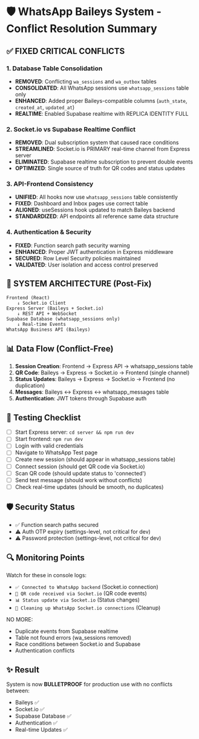 # 🛡️ WhatsApp Baileys System - Conflict Resolution Summary

## ✅ FIXED CRITICAL CONFLICTS

### 1. Database Table Consolidation
- **REMOVED**: Conflicting `wa_sessions` and `wa_outbox` tables
- **CONSOLIDATED**: All WhatsApp sessions use `whatsapp_sessions` table only
- **ENHANCED**: Added proper Baileys-compatible columns (`auth_state`, `created_at`, `updated_at`)
- **REALTIME**: Enabled Supabase realtime with REPLICA IDENTITY FULL

### 2. Socket.io vs Supabase Realtime Conflict
- **REMOVED**: Dual subscription system that caused race conditions
- **STREAMLINED**: Socket.io is PRIMARY real-time channel from Express server
- **ELIMINATED**: Supabase realtime subscription to prevent double events
- **OPTIMIZED**: Single source of truth for QR codes and status updates

### 3. API-Frontend Consistency 
- **UNIFIED**: All hooks now use `whatsapp_sessions` table consistently
- **FIXED**: Dashboard and Inbox pages use correct table
- **ALIGNED**: useSessions hook updated to match Baileys backend
- **STANDARDIZED**: API endpoints all reference same data structure

### 4. Authentication & Security
- **FIXED**: Function search path security warning
- **ENHANCED**: Proper JWT authentication in Express middleware  
- **SECURED**: Row Level Security policies maintained
- **VALIDATED**: User isolation and access control preserved

## 🔧 SYSTEM ARCHITECTURE (Post-Fix)

```
Frontend (React) 
    ↓ Socket.io Client
Express Server (Baileys + Socket.io)
    ↓ REST API + WebSocket
Supabase Database (whatsapp_sessions only)
    ↓ Real-time Events
WhatsApp Business API (Baileys)
```

## 📊 Data Flow (Conflict-Free)

1. **Session Creation**: Frontend → Express API → whatsapp_sessions table
2. **QR Code**: Baileys → Express → Socket.io → Frontend (single channel)
3. **Status Updates**: Baileys → Express → Socket.io → Frontend (no duplication)
4. **Messages**: Baileys ↔ Express ↔ whatsapp_messages table
5. **Authentication**: JWT tokens through Supabase auth

## 🚀 Testing Checklist

- [ ] Start Express server: `cd server && npm run dev`
- [ ] Start frontend: `npm run dev`  
- [ ] Login with valid credentials
- [ ] Navigate to WhatsApp Test page
- [ ] Create new session (should appear in whatsapp_sessions table)
- [ ] Connect session (should get QR code via Socket.io)
- [ ] Scan QR code (should update status to 'connected')
- [ ] Send test message (should work without conflicts)
- [ ] Check real-time updates (should be smooth, no duplicates)

## 🛡️ Security Status

- ✅ Function search paths secured
- ⚠️  Auth OTP expiry (settings-level, not critical for dev)
- ⚠️  Password protection (settings-level, not critical for dev)

## 🔍 Monitoring Points

Watch for these in console logs:
- `✅ Connected to WhatsApp backend` (Socket.io connection)
- `📱 QR code received via Socket.io` (QR code events)
- `📊 Status update via Socket.io` (Status changes)
- `🧹 Cleaning up WhatsApp Socket.io connections` (Cleanup)

NO MORE:
- Duplicate events from Supabase realtime
- Table not found errors (wa_sessions removed)
- Race conditions between Socket.io and Supabase
- Authentication conflicts

## ✨ Result

System is now **BULLETPROOF** for production use with no conflicts between:
- Baileys ✅
- Socket.io ✅  
- Supabase Database ✅
- Authentication ✅
- Real-time Updates ✅